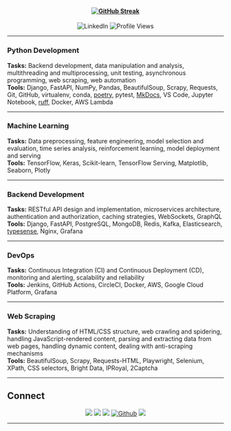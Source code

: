 
<h4 align="center"><a href="https://git.io/streak-stats"><img src="https://streak-stats.demolab.com?user=faisal-fida&theme=dark&hide_border=true" alt="GitHub Streak" /></a></h4>
<div align="center">
  <img src="https://img.shields.io/badge/-LinkedIn-0072b1?style=flat-square&logo=Linkedin&logoColor=white&link=https://www.linkedin.com/in/faisal-fida" alt="LinkedIn" />
  <img src="https://komarev.com/ghpvc/?username=faisal-fida" alt="Profile Views" />
</div>

---

### Python Development
**Tasks:** Backend development, data manipulation and analysis, multithreading and multiprocessing, unit testing, asynchronous programming, web scraping, web automation  
**Tools:** Django, FastAPI, NumPy, Pandas, BeautifulSoup, Scrapy, Requests, Git, GitHub, virtualenv, conda, [poetry](https://github.com/python-poetry/poetry), pytest, [MkDocs](https://github.com/squidfunk/mkdocs-material), VS Code, Jupyter Notebook, [ruff](https://github.com/astral-sh/ruff), Docker, AWS Lambda

---

### Machine Learning
**Tasks:** Data preprocessing, feature engineering, model selection and evaluation, time series analysis, reinforcement learning, model deployment and serving  
**Tools:** TensorFlow, Keras, Scikit-learn, TensorFlow Serving, Matplotlib, Seaborn, Plotly

---

### Backend Development
**Tasks:** RESTful API design and implementation, microservices architecture, authentication and authorization, caching strategies, WebSockets, GraphQL  
**Tools:** Django, FastAPI, PostgreSQL, MongoDB, Redis, Kafka, Elasticsearch, [typesense](https://github.com/typesense/typesense), Nginx, Grafana

---

### DevOps
**Tasks:** Continuous Integration (CI) and Continuous Deployment (CD), monitoring and alerting, scalability and reliability  
**Tools:** Jenkins, GitHub Actions, CircleCI, Docker, AWS, Google Cloud Platform, Grafana

---

### Web Scraping
**Tasks:** Understanding of HTML/CSS structure, web crawling and spidering, handling JavaScript-rendered content, parsing and extracting data from web pages, handling dynamic content, dealing with anti-scraping mechanisms  
**Tools:** BeautifulSoup, Scrapy, Requests-HTML, Playwright, Selenium, XPath, CSS selectors, Bright Data, IPRoyal, 2Captcha

---


## Connect

<p align="center">
  <a href="https://www.linkedin.com/in/faisal-fida/"><img src="https://img.shields.io/badge/linkedin-%230077B5.svg?&style=for-the-badge&logo=linkedin&logoColor=white" /></a>
  <a href="https://medium.com/@faisal-fida"><img src="https://img.shields.io/badge/medium-%2312100E.svg?&style=for-the-badge&logo=medium&logoColor=white" /></a>
  <a href="https://www.instagram.com/faisalfida.4/"><img src="https://img.shields.io/badge/instagram-%23E4405F.svg?&style=for-the-badge&logo=instagram&logoColor=white" /></a>
  <a href="https://github.com/faisal-fida" target="_blank"><img alt="Github" src="https://img.shields.io/badge/GitHub-%2312100E.svg?&style=for-the-badge&logo=Github&logoColor=blue" /></a>
  <a href="https://www.facebook.com/faisal-fida.4"><img src="https://img.shields.io/badge/facebook-%231877F2.svg?&style=for-the-badge&logo=facebook&logoColor=white" /></a>
</p>

---
